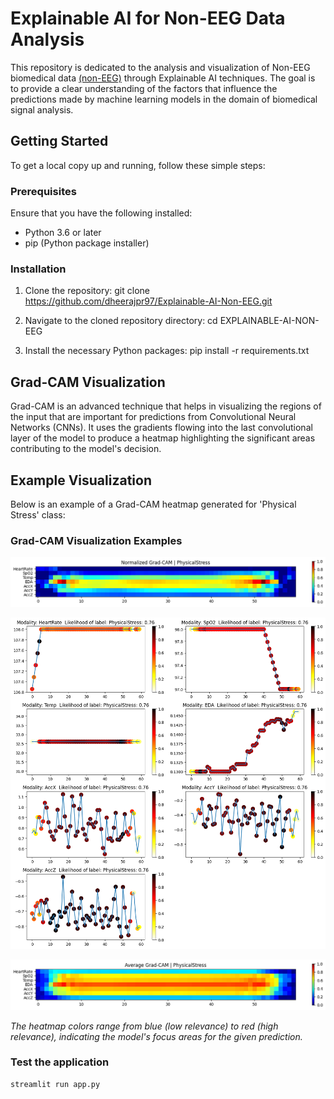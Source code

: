 # Explainable AI for Non-EEG Data Analysis

This repository is dedicated to the analysis and visualization of Non-EEG biomedical data [(non-EEG)](https://physionet.org/content/noneeg/1.0.0 ) through Explainable AI techniques. The goal is to provide a clear understanding of the factors that influence the predictions made by machine learning models in the domain of biomedical signal analysis.

## Getting Started

To get a local copy up and running, follow these simple steps:

### Prerequisites

Ensure that you have the following installed:
- Python 3.6 or later
- pip (Python package installer)

### Installation

1. Clone the repository:
    git clone https://github.com/dheerajpr97/Explainable-AI-Non-EEG.git

2. Navigate to the cloned repository directory:
    cd EXPLAINABLE-AI-NON-EEG

3. Install the necessary Python packages:
    pip install -r requirements.txt

## Grad-CAM Visualization

Grad-CAM is an advanced technique that helps in visualizing the regions of the input that are important for predictions from Convolutional Neural Networks (CNNs). It uses the gradients flowing into the last convolutional layer of the model to produce a heatmap highlighting the significant areas contributing to the model's decision.

## Example Visualization

Below is an example of a Grad-CAM heatmap generated for 'Physical Stress' class:

### Grad-CAM Visualization Examples

![Grad-CAM All Modalities Physical Stress](src/evaluation/test_data/cam-all-mod-phy.png)

![Grad-CAM One Modality Physical Stress](src/evaluation/test_data/cam-one-mod-phy.png)

![Grad-CAM Average Physical Stress](src/evaluation/test_data/cam-avg-phy.png)


*The heatmap colors range from blue (low relevance) to red (high relevance), indicating the model's focus areas for the given prediction.*    

### Test the application
    streamlit run app.py



